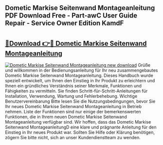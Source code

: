 ## Dometic Markise Seitenwand Montageanleitung PDF Download Free - Part-awC User Guide Repair - Service Owner Edition KamdF

# <h2><a href="http://df8rye.blite.top/?on=Dometic+Markise+Seitenwand+Montageanleitung">🔗Download 👉🔴 Dometic Markise Seitenwand Montageanleitung</a></h2>

[![Dometic Markise Seitenwand Montageanleitung new download](https://i.imgur.com/lujVjoI.png)](http://df8rye.blite.top/?on=Dometic+Markise+Seitenwand+Montageanleitung)
Grüße und willkommen in der Bedienungsanleitung für Ihr neu zusammengebautes Dometic Markise Seitenwand Montageanleitung. Dieses Handbuch wurde speziell entwickelt, um Ihnen den Einstieg in Ihr Produkt zu erleichtern und Ihnen ein gründliches Verständnis seiner Merkmale, Funktionen und Fähigkeiten zu vermitteln. Sie finden Schritt-für-Schritt-Anleitungen für Installation, Verwendung, Wartung und Fehlerbehebung. Wichtige Benutzervereinbarung Bitte lesen Sie die Nutzungsbedingungen, bevor Sie Ihr neues Dometic Markise Seitenwand Montageanleitung in Betrieb nehmen. Liste der Funktionen sind nur einige der bemerkenswerten Funktionen, die in Ihrem neuen Dometic Markise Seitenwand Montageanleitung verfügbar sind. Wir hoffen, dass das Dometic Markise Seitenwand MontageanleitungD eine klare und prägnante Anleitung für den Einstieg in Ihr neues Produkt war. Sollten Sie Hilfe oder Klärung benötigen, zögern Sie bitte nicht, sich an unser Kundendienstteam zu wenden.
